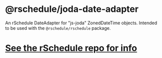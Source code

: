 # @rschedule/joda-date-adapter

An rSchedule DateAdapter for "js-joda" ZonedDateTime objects. Intended to be used with the `@rschedule/rschedule` package.

# [See the rSchedule repo for info](https://gitlab.com/john.carroll.p/rschedule)
